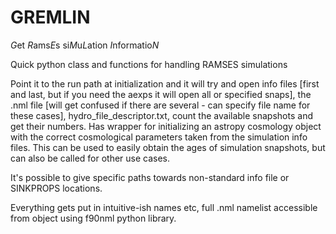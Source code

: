 # GREMLIN

*G*et *R*ams*E*s si*M*u*L*ation *I*nformatio*N*

Quick python class and functions for handling RAMSES simulations

Point it to the run path at initialization and it will try and open info files [first and last, but if you need the aexps it will open all or specified snaps], the .nml file [will get confused if there are several - can specify file name for these cases], hydro_file_descriptor.txt, count the available snapshots and get their numbers.
Has wrapper for initializing an astropy cosmology object with the correct cosmological parameters taken from the simulation info files. This can be used to easily obtain the ages of simulation snapshots, but can also be called for other use cases.

It's possible to give specific paths towards non-standard info file or SINKPROPS locations.

Everything gets put in intuitive-ish names etc, full .nml namelist accessible from object using f90nml python library.
